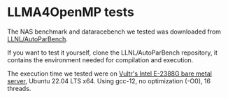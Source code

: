 # LLMA4OpenMP tests

The NAS benchmark and dataracebench we tested was downloaded from [LLNL/AutoParBench](https://github.com/LLNL/AutoParBench).

If you want to test it yourself, clone the LLNL/AutoParBench repository, it contains the environment needed for compilation and execution.

The execution time we tested were on [Vultr's Intel E-2388G bare metal server](https://www.vultr.com/products/bare-metal/), Ubuntu 22.04 LTS x64. Using gcc-12, no optimization (-O0), 16 threads.
